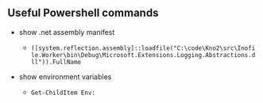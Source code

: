 ## Useful Powershell commands

- show .net assembly manifest
    - `([system.reflection.assembly]::loadfile("C:\code\Kno2\src\Inofile.Worker\bin\Debug\Microsoft.Extensions.Logging.Abstractions.dll")).FullName`

- show environment variables
    - `Get-ChildItem Env:`